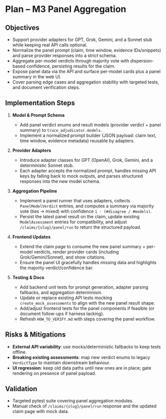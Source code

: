 # Plan – M3 Panel Aggregation

## Objectives
- Support provider adapters for GPT, Grok, Gemini, and a Sonnet stub while keeping real API calls optional.
- Normalize the panel prompt (claim, time window, evidence IDs/snippets) and parse provider responses into a strict schema.
- Aggregate per-model verdicts through majority vote with dispersion-based confidence, persisting results for the claim.
- Expose panel data via the API and surface per-model cards plus a panel summary in the web UI.
- Cover parsing edge cases and aggregation stability with targeted tests, and document verification steps.

## Implementation Steps
1. **Model & Prompt Schema**
   - Add panel verdict enums and result models (provider verdict + panel summary) to `truce_adjudicator.models`.
   - Implement a normalized prompt builder (JSON payload: claim text, time window, evidence metadata) reusable by adapters.

2. **Provider Adapters**
   - Introduce adapter classes for GPT (OpenAI), Grok, Gemini, and a deterministic Sonnet stub.
   - Each adapter accepts the normalized prompt, handles missing API keys by falling back to mock outputs, and parses structured responses into the new model schema.

3. **Aggregation Pipeline**
   - Implement a panel runner that uses adapters, collects `PanelModelVerdict` entries, and computes a summary via majority vote (ties → mixed) with confidence `1 - (#disagree / #models)`.
   - Persist the latest panel result on the claim, update existing `ModelAssessment` entries for compatibility, and adjust `/claims/{slug}/panel/run` to return the structured payload.

4. **Frontend Updates**
   - Extend the claim page to consume the new panel summary + per-model verdicts, render provider cards (including Grok/Gemini/Sonnet), and show citations.
   - Ensure the panel UI gracefully handles missing data and highlights the majority verdict/confidence bar.

5. **Testing & Docs**
   - Add backend unit tests for prompt generation, adapter parsing fallbacks, and aggregation determinism.
   - Update or replace existing API tests mocking `create_mock_assessments` to align with the new panel result shape.
   - Add/adjust frontend tests for the panel components if feasible (or document follow-ups if harness lacking).
   - Refresh `HOW_TO_VERIFY.md` with steps covering the panel workflow.

## Risks & Mitigations
- **External API variability**: use mocks/deterministic fallbacks to keep tests offline.
- **Breaking existing assessments**: map new verdict enums to legacy `VerdictType` to maintain downstream behaviour.
- **UI regression**: keep old data paths until new ones are in place; gate rendering on presence of panel payload.

## Validation
- Targeted pytest suite covering panel aggregation modules.
- Manual check of `/claims/{slug}/panel/run` response and the updated claim page with mock data.
